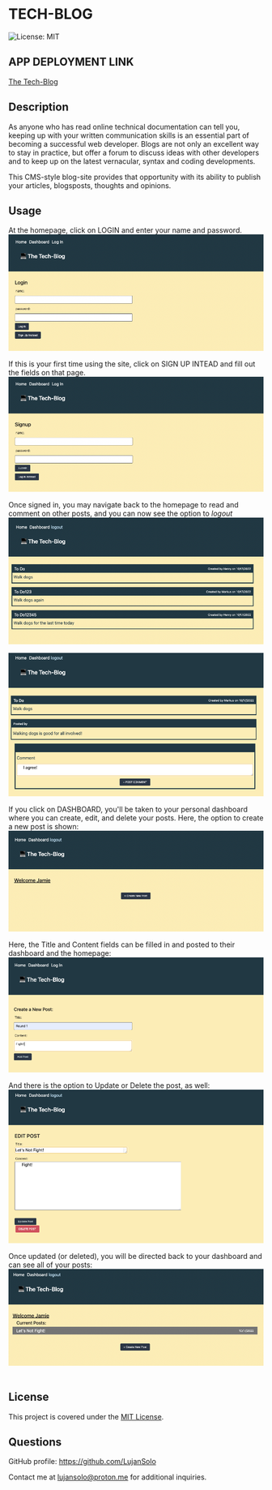 # TECH-BLOG

![License: MIT](https://img.shields.io/badge/License-MIT-yellow.svg)

## APP DEPLOYMENT LINK

[The Tech-Blog](https://)

## Description

As anyone who has read online technical documentation can tell you, keeping up with your written communication skills is an essential part of becoming a successful web developer. Blogs are not only an excellent way to stay in practice, but offer a forum to discuss ideas with other developers and to keep up on the latest vernacular, syntax and coding developments. <br />

This CMS-style blog-site provides that opportunity with its ability to publish your articles, blogsposts, thoughts and opinions.

## Usage

At the homepage, click on LOGIN and enter your name and password.<br />
![view of homepage with login prompt](./assets/images/tech-blog2.png) <br />

If this is your first time using the site, click on SIGN UP INTEAD and fill out the fields on that page. <br />
![sign-in screen](./assets/images/tech-blog3.png) <br />

Once signed in, you may navigate back to the homepage to read and comment on other posts, and you can now see the option to <i> logout </i> <br />
![homepage screen](./assets/images/tech-blog1.png) <br />

![post with comments screen](./assets/images/tech-blog10.png) <br />

If you click on DASHBOARD, you'll be taken to your personal dashboard where you can create, edit, and delete your posts. Here, the option to create a new post is shown:
![dashboard screen with option to create a new post](./assets/images/tech-blog4.png) <br />

Here, the Title and Content fields can be filled in and posted to their dashboard and the homepage:
![user's post in creation](./assets/images/tech-blog5.png) <br />

And there is the option to Update or Delete the post, as well:
![user's posts amidst an update](./assets/images/tech-blog8.png) <br />

Once updated (or deleted), you will be directed back to your dashboard and can see all of your posts:
![dashboard with created links to user's posts](./assets/images/tech-blog9.png) <br />
<br />

## License

This project is covered under the [MIT License](https://opensource.org/licenses/MIT).

## Questions

GitHub profile: https://github.com/LujanSolo

Contact me at lujansolo@proton.me for additional inquiries.
